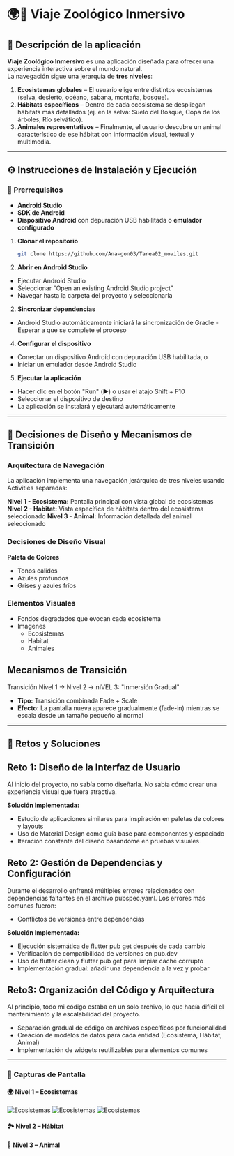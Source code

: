 # 🌍🐾 Viaje Zoológico Inmersivo  

## 📌 Descripción de la aplicación  
**Viaje Zoológico Inmersivo** es una aplicación diseñada para ofrecer una experiencia interactiva sobre el mundo natural.  
La navegación sigue una jerarquía de **tres niveles**:  

1. **Ecosistemas globales** – El usuario elige entre distintos ecosistemas (selva, desierto, océano, sabana, montaña, bosque).  
2. **Hábitats específicos** – Dentro de cada ecosistema se despliegan hábitats más detallados (ej. en la selva: Suelo del Bosque, Copa de los árboles, Río selvático).  
3. **Animales representativos** – Finalmente, el usuario descubre un animal característico de ese hábitat con información visual, textual y multimedia.  


---

## ⚙️ Instrucciones de Instalación y Ejecución

### 🔧 Prerrequisitos  
- **Android Studio**  
- **SDK de Android**  
- **Dispositivo Android** con depuración USB habilitada o **emulador configurado** 

1. **Clonar el repositorio**  
   ```bash
   git clone https://github.com/Ana-gon03/Tarea02_moviles.git

2. **Abrir en Android Studio**
 - Ejecutar Android Studio
 - Seleccionar "Open an existing Android Studio project"
 - Navegar hasta la carpeta del proyecto y seleccionarla

2. **Sincronizar dependencias**
 - Android Studio automáticamente iniciará la sincronización de Gradle 
 -Esperar a que se complete el proceso

4. **Configurar el dispositivo**
 - Conectar un dispositivo Android con depuración USB habilitada, o
 - Iniciar un emulador desde Android Studio

5. **Ejecutar la aplicación**
 - Hacer clic en el botón "Run" (▶️) o usar el atajo Shift + F10
 - Seleccionar el dispositivo de destino
 - La aplicación se instalará y ejecutará automáticamente


---

## 🎨 Decisiones de Diseño y Mecanismos de Transición

### Arquitectura de Navegación
La aplicación implementa una navegación jerárquica de tres niveles usando Activities separadas:

**Nivel 1 - Ecosistema:** Pantalla principal con vista global de ecosistemas
**Nivel 2 - Habitat:** Vista específica de hábitats dentro del ecosistema seleccionado
**Nivel 3 - Animal:** Información detallada del animal seleccionado

### Decisiones de Diseño Visual
**Paleta de Colores**

- Tonos calidos
- Azules profundos
- Grises y azules fríos

### Elementos Visuales
- Fondos degradados que evocan cada ecosistema
- Imagenes
  - Ecosistemas
  - Habitat
  - Animales
 
## Mecanismos de Transición
Transición Nivel 1 → Nivel 2 -> nIVEL 3: "Inmersión Gradual"
- **Tipo:** Transición combinada Fade + Scale
- **Efecto:** La pantalla nueva aparece gradualmente (fade-in) mientras se escala desde un tamaño pequeño al normal

---

## 🔧 Retos y Soluciones

## Reto 1: Diseño de la Interfaz de Usuario
 Al inicio del proyecto, no sabía como diseñarla. No sabía cómo crear una experiencia visual que fuera atractiva.

**Solución Implementada:**

- Estudio de aplicaciones similares para inspiración en paletas de colores y layouts
- Uso de Material Design como guía base para componentes y espaciado
- Iteración constante del diseño basándome en pruebas visuales

## Reto 2: Gestión de Dependencias y Configuración
Durante el desarrollo enfrenté múltiples errores relacionados con dependencias faltantes en el archivo pubspec.yaml. Los errores más comunes fueron:
- Conflictos de versiones entre dependencias

**Solución Implementada:**

- Ejecución sistemática de flutter pub get después de cada cambio
- Verificación de compatibilidad de versiones en pub.dev
- Uso de flutter clean y flutter pub get para limpiar caché corrupto
- Implementación gradual: añadir una dependencia a la vez y probar

## Reto3: Organización del Código y Arquitectura
Al principio, todo mi código estaba en un solo archivo, lo que hacía difícil el mantenimiento y la escalabilidad del proyecto.
  
- Separación gradual de código en archivos específicos por funcionalidad
- Creación de modelos de datos para cada entidad (Ecosistema, Hábitat, Animal)
- Implementación de widgets reutilizables para elementos comunes

---
### 📸 Capturas de Pantalla

#### 🌍 Nivel 1 – Ecosistemas
![Ecosistemas](assets/images/Ecosistema1.jpg)
![Ecosistemas](assets/images/Ecosistema2.jpg)
![Ecosistemas](assets/images/Ecosistema3.jpg)
#### 🏞️ Nivel 2 – Hábitat
#### 🐆 Nivel 3 – Animal

 
